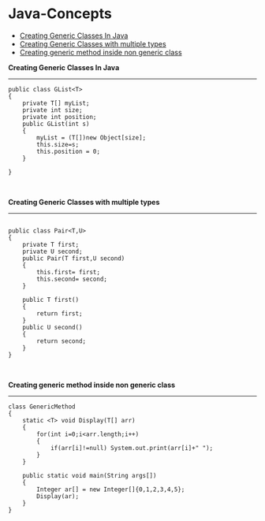 # Java-Concepts

<ul>
<li><a href="#Creating-Generic-Classes-In-Java">Creating Generic Classes In Java</a></li>
<li><a href="#Creating-Generic-Classes-with-multiple-types">Creating Generic Classes with multiple types</a></li>
<li><a href="#Creating-generic-method-inside-non-generic-class">Creating generic method inside non generic class</a></li>
</ul>



<a name="#Creating-Generic-Classes-In-Java"><b>Creating Generic Classes In Java</b></a>
<hr>

```
public class GList<T>
{
	private T[] myList;
	private int size;
	private int position;
	public GList(int s)
	{
		myList = (T[])new Object[size];
		this.size=s;
		this.position = 0;
	}

}
```

<br/>


<a name="Creating-Generic-Classes-with-multiple-types"><b>Creating Generic Classes with multiple types</b></a>
<hr>

```

public class Pair<T,U>
{
	private T first;
	private U second;
	public Pair(T first,U second)
	{	
		this.first= first;
		this.second= second;
	}
	
	public T first()
	{
		return first;
	}
	public U second()
	{
		return second;
	}
}

```

<br/>

<a name="Creating-generic-method-inside-non-generic-class"><b>Creating generic method inside non generic class</b></a>

<hr>

```
class GenericMethod
{
	static <T> void Display(T[] arr)
	{	
		for(int i=0;i<arr.length;i++)
		{
			if(arr[i]!=null) System.out.print(arr[i]+" ");
		}
	}

	public static void main(String args[])
	{
		Integer ar[] = new Integer[]{0,1,2,3,4,5};
		Display(ar);
	}
}

```
